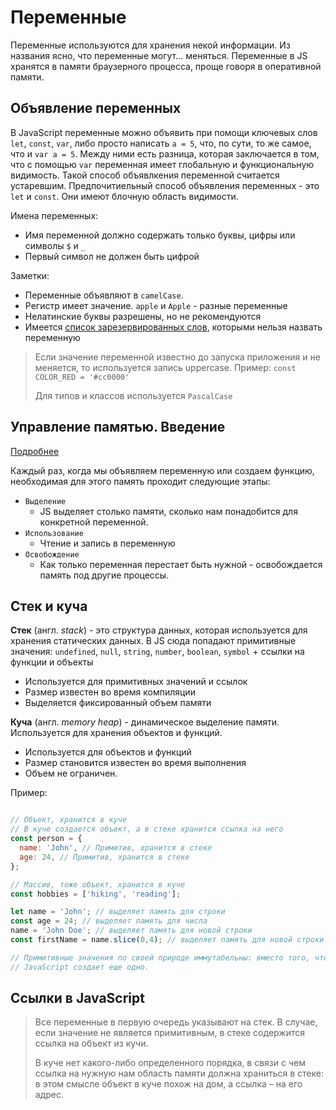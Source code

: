 # Переменные

Переменные используются для хранения некой информации. Из названия ясно, что переменные могут... меняться.
Переменные в JS хранятся в памяти браузерного процесса, проще говоря в оперативной памяти.

## Объявление переменных

В JavaScript переменные можно объявить при помощи ключевых слов `let`, `const`, `var`, либо просто написать 
`a = 5`, что, по сути, то же самое, что и `var a = 5`. 
Между ними есть разница, которая заключается в том, что с помощью `var` переменная имеет глобальную и функциональную видимость. Такой способ объявлкения переменной считается устаревшим. Предпочитиельный способ объявления переменных - это `let` и `const`. Они имеют блочную область видимости.

Имена переменных:
- Имя переменной должно содержать только буквы, цифры или символы `$` и `_`
- Первый символ не должен быть цифрой

Заметки:
- Переменные объявляют в `camelCase`.
- Регистр имеет значение. `apple` и `Apple` - разные переменные
- Нелатинские буквы разрешены, но не рекомендуются
- Имеется [список зарезервированных слов](https://developer.mozilla.org/ru/docs/Web/JavaScript/Reference/Lexical_grammar#%D0%BA%D0%BB%D1%8E%D1%87%D0%B5%D0%B2%D1%8B%D0%B5_%D1%81%D0%BB%D0%BE%D0%B2%D0%B0),
  которыми нельзя назвать переменную

> Если значение переменной известно до запуска приложения и не меняется, то используется запись uppercase. Пример: `const COLOR_RED = '#cc0000'`
>
> Для типов и классов используется `PascalCase`

## Управление памятью. Введение

[Подробнее](https://tproger.ru/translations/upravlenie-pamjatju-v-javascript/)

Каждый раз, когда мы объявляем переменную или создаем функцию, необходимая для этого память проходит следующие этапы:

- `Выделение`
  - JS выделяет столько памяти, сколько нам понадобится для конкретной переменной.
- `Использование`
  - Чтение и запись в переменную
- `Освобождение`
  - Как только переменная перестает быть нужной - освобождается память под другие процессы.

## Стек и куча

**Стек** (англ. *stack*) - это структура данных, которая используется для хранения статических данных. В JS
сюда попадают примитивные значения: `undefined`, `null`, `string`, `number`, `boolean`, `symbol` + 
ссылки на функции и объекты

- Используется для примитивных значений и ссылок
- Размер известен во время компиляции
- Выделяется фиксированный объем памяти

**Куча** (англ. *memory heap*) - динамическое выделение памяти. Используется для хранения объектов и функций.

- Используется для объектов и функций
- Размер становится известен во время выполнения
- Объем не ограничен.

Пример:
```js

// Объект, хранится в куче
// В куче создается объект, а в стеке хранится ссылка на него
const person = {
  name: 'John', // Примитив, хранится в стеке
  age: 24, // Примитив, хранится в стеке
};

// Массив, тоже объект, хранится в куче
const hobbies = ['hiking', 'reading'];

let name = 'John'; // выделяет память для строки
const age = 24; // выделяет память для числа
name = 'John Doe'; // выделяет память для новой строки
const firstName = name.slice(0,4); // выделяет память для новой строки

// Примитивные значения по своей природе иммутабельны: вместо того, чтобы изменить начальное значение,
// JavaScript создает еще одно.
```

## Ссылки в JavaScript

> Все переменные в первую очередь указывают на стек. 
> В случае, если значение не является примитивным, в стеке содержится ссылка на объект из кучи.
> 
> В куче нет какого-либо определенного порядка, в связи с чем ссылка на нужную нам область памяти должна храниться 
> в стеке: в этом смысле объект в куче похож на дом, а ссылка – на его адрес.

